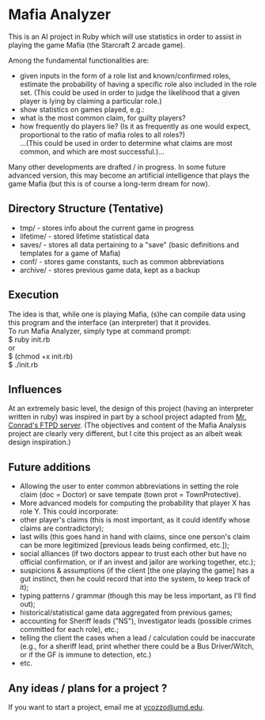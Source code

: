 # Mafia Analyzer
This is an AI project in Ruby which will use statistics in order to assist in playing the game Mafia (the Starcraft 2 arcade game).

Among the fundamental functionalities are:
*   given inputs in the form of a role list and known/confirmed roles, estimate the probability of having a specific role also included in the role set. (This could be used in order to judge the likelihood that a given player is lying by claiming a particular role.)
*   show statistics on games played, e.g.:
  * what is the most common claim, for guilty players?
  * how frequently do players lie? (Is it as frequently as one would expect, proportional to the ratio of mafia roles to all roles?)  
...(This could be used in order to determine what claims are most common, and which are most successful.)...  

Many other developments are drafted / in progress. In some future advanced version, this may become an artificial intelligence that plays the game Mafia (but this is of course a long-term dream for now).

## Directory Structure (Tentative)
*   tmp/ - stores info about the current game in progress
*   lifetime/ - stored lifetime statistical data
*   saves/ - stores all data pertaining to a "save" (basic definitions and templates for a game of Mafia)
*   conf/ - stores game constants, such as common abbreviations
*   archive/ - stores previous game data, kept as a backup

## Execution
The idea is that, while one is playing Mafia, (s)he can compile data using this program and the interface (an interpreter) that it provides.  
To run Mafia Analyzer, simply type at command prompt:  
$ ruby init.rb  
or  
$ (chmod +x init.rb)  
$ ./init.rb

## Influences
At an extremely basic level, the design of this project (having an interpreter written in ruby) was inspired in part by a school project adapted from [Mr. Conrad's FTPD server](https://www.github.com/wconrad/ftpd). (The objectives and content of the Mafia Analysis project are clearly very different, but I cite this project as an albeit weak design inspiration.)

## Future additions
*   Allowing the user to enter common abbreviations in setting the role claim (doc = Doctor) or save tempate (town prot = TownProtective).
*   More advanced models for computing the probability that player X has role Y. This could incorporate:
  *   other player's claims (this is most important, as it could identify whose claims are contradictory);
  *   last wills (this goes hand in hand with claims, since one person's claim can be more legitimized [previous leads being confirmed, etc.]);
  *   social alliances (if two doctors appear to trust each other but have no official confirmation, or if an invest and jailor are working together, etc.);
  *   suspicions & assumptions (if the client [the one playing the game] has a gut instinct, then he could record that into the system, to keep track of it);
  *   typing patterns / grammar (though this may be less important, as I'll find out);
  *   historical/statistical game data aggregated from previous games;
  *   accounting for Sheriff leads ("NS"), Investigator leads (possible crimes committed for each role), etc.;
  *   telling the client the cases when a lead / calculation could be inaccurate (e.g., for a sheriff lead, print whether there could be a Bus Driver/Witch, or if the GF is immune to detection, etc.)
  *   etc.

## Any ideas / plans for a project ?
If you want to start a project, email me at vcozzo@umd.edu.
